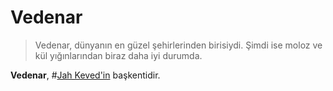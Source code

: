 # Vedenar

> Vedenar, dünyanın en güzel şehirlerinden birisiydi. Şimdi ise moloz ve kül yığınlarından biraz daha iyi durumda.

**Vedenar**, #[Jah Keved'in](locations/jah-keved) başkentidir.
